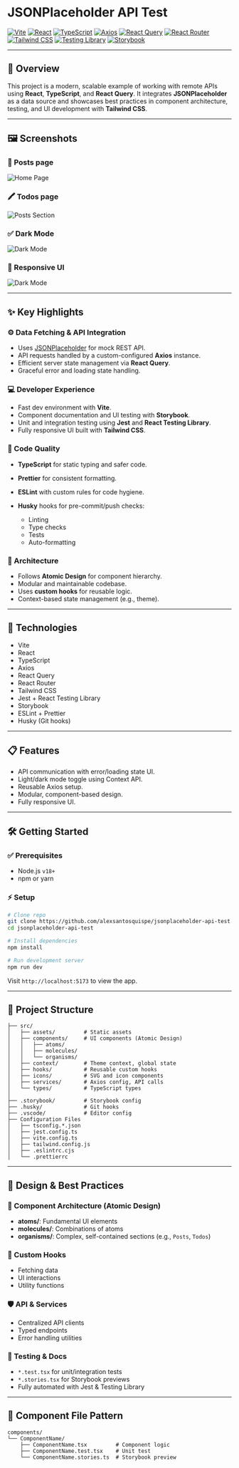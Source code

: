 # JSONPlaceholder API Test

[![Vite](https://img.shields.io/badge/Vite-646CFF?style=for-the-badge\&logo=vite\&logoColor=white)](https://vitejs.dev/)
[![React](https://img.shields.io/badge/React-20232A?style=for-the-badge\&logo=react\&logoColor=61DAFB)](https://react.dev/)
[![TypeScript](https://img.shields.io/badge/TypeScript-3178C6?style=for-the-badge\&logo=typescript\&logoColor=white)](https://www.typescriptlang.org/)
[![Axios](https://img.shields.io/badge/Axios-5A29E4?style=for-the-badge\&logo=axios\&logoColor=white)](https://axios-http.com/)
[![React Query](https://img.shields.io/badge/React_Query-FF4154?style=for-the-badge\&logo=react-query\&logoColor=white)](https://tanstack.com/query/latest)
[![React Router](https://img.shields.io/badge/React_Router-CA4245?style=for-the-badge\&logo=react-router\&logoColor=white)](https://reactrouter.com/)
[![Tailwind CSS](https://img.shields.io/badge/TailwindCSS-06B6D4?style=for-the-badge\&logo=tailwindcss\&logoColor=white)](https://tailwindcss.com/)
[![Testing Library](https://img.shields.io/badge/Testing_Library-E33332?style=for-the-badge\&logo=testing-library\&logoColor=white)](https://testing-library.com/)
[![Storybook](https://img.shields.io/badge/Storybook-FF4785?style=for-the-badge\&logo=storybook\&logoColor=white)](https://storybook.js.org/)

---

## 📌 Overview

This project is a modern, scalable example of working with remote APIs using **React**, **TypeScript**, and **React Query**. It integrates **JSONPlaceholder** as a data source and showcases best practices in component architecture, testing, and UI development with **Tailwind CSS**.

---

## 🖼️ Screenshots

### 📍 Posts page

![Home Page](./screenshots/home.png)

### 🖍️ Todos page

![Posts Section](./screenshots/posts.png)

### ✅ Dark Mode

![Dark Mode](./screenshots/dark-mode.png)

### 📱 Responsive UI

![Dark Mode](./screenshots/dark-mode.png)

---

## ✨ Key Highlights

### ⚙️ Data Fetching & API Integration

* Uses [JSONPlaceholder](https://jsonplaceholder.typicode.com/) for mock REST API.
* API requests handled by a custom-configured **Axios** instance.
* Efficient server state management via **React Query**.
* Graceful error and loading state handling.

### 💻 Developer Experience

* Fast dev environment with **Vite**.
* Component documentation and UI testing with **Storybook**.
* Unit and integration testing using **Jest** and **React Testing Library**.
* Fully responsive UI built with **Tailwind CSS**.

### 🧼 Code Quality

* **TypeScript** for static typing and safer code.
* **Prettier** for consistent formatting.
* **ESLint** with custom rules for code hygiene.
* **Husky** hooks for pre-commit/push checks:

  * Linting
  * Type checks
  * Tests
  * Auto-formatting

### 🧱 Architecture

* Follows **Atomic Design** for component hierarchy.
* Modular and maintainable codebase.
* Uses **custom hooks** for reusable logic.
* Context-based state management (e.g., theme).

---

## 🚀 Technologies

* Vite
* React
* TypeScript
* Axios
* React Query
* React Router
* Tailwind CSS
* Jest + React Testing Library
* Storybook
* ESLint + Prettier
* Husky (Git hooks)

---

## 📋 Features

* API communication with error/loading state UI.
* Light/dark mode toggle using Context API.
* Reusable Axios setup.
* Modular, component-based design.
* Fully responsive UI.

---

## 🛠 Getting Started

### ✅ Prerequisites

* Node.js `v18+`
* npm or yarn

### ⚡ Setup

```bash
# Clone repo
git clone https://github.com/alexsantosquispe/jsonplaceholder-api-test.git
cd jsonplaceholder-api-test

# Install dependencies
npm install

# Run development server
npm run dev
```

Visit `http://localhost:5173` to view the app.

---

## 🦾 Project Structure

```
├── src/
│   ├── assets/         # Static assets
│   ├── components/     # UI components (Atomic Design)
│   │   ├── atoms/
│   │   ├── molecules/
│   │   └── organisms/
│   ├── context/        # Theme context, global state
│   ├── hooks/          # Reusable custom hooks
│   ├── icons/          # SVG and icon components
│   ├── services/       # Axios config, API calls
│   └── types/          # TypeScript types
│
├── .storybook/         # Storybook config
├── .husky/             # Git hooks
├── .vscode/            # Editor config
├── Configuration Files
│   ├── tsconfig.*.json
│   ├── jest.config.ts
│   ├── vite.config.ts
│   ├── tailwind.config.js
│   ├── .eslintrc.cjs
│   └── .prettierrc
```

---

## 🧠 Design & Best Practices

### 📆 Component Architecture (Atomic Design)

* **atoms/**: Fundamental UI elements
* **molecules/**: Combinations of atoms
* **organisms/**: Complex, self-contained sections (e.g., `Posts`, `Todos`)

### 🧹 Custom Hooks

* Fetching data
* UI interactions
* Utility functions

### 🛡 API & Services

* Centralized API clients
* Typed endpoints
* Error handling utilities

### 🧪 Testing & Docs

* `*.test.tsx` for unit/integration tests
* `*.stories.tsx` for Storybook previews
* Fully automated with Jest & Testing Library

---

## 📁 Component File Pattern

```
components/
└── ComponentName/
    ├── ComponentName.tsx         # Component logic
    ├── ComponentName.test.tsx    # Unit test
    └── ComponentName.stories.ts  # Storybook preview
```
